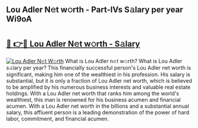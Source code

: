 ## Lou Adler N𝚎t w𝚘rth - Part-IVs S𝚊lary per year Wi9oA

# <h2><a href="http://gc1n7c.nevu.top/?p=Lou+Adler">🔗 👉🔴 Lou Adler N𝚎t w𝚘rth - S𝚊lary</a></h2>

[![Lou Adler N𝚎t W𝚘rth](https://i.imgur.com/Oavwk0R.jpeg)](http://gc1n7c.nevu.top/?p=Lou+Adler)
What is Lou Adler n𝚎t w𝚘rth? What is Lou Adler s𝚊lary per year?
This financially successful person's Lou Adler net worth is significant, making him one of the wealthiest in his profession. His salary is substantial, but it is only a fraction of Lou Adler net worth, which is believed to be amplified by his numerous business interests and valuable real estate holdings. With a Lou Adler net worth that ranks him among the world's wealthiest, this man is renowned for his business acumen and financial acumen. With a Lou Adler net worth in the billions and a substantial annual salary, this affluent person is a leading demonstration of the power of hard labor, commitment, and financial acumen.
